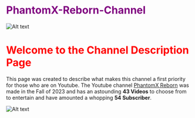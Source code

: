 # <span style="color: purple">PhantomX-Reborn-Channel</span>  
![Alt text](image.png)
# <span style="color: red">Welcome to the Channel Description Page</span>
This page was created to describe what makes this channel a first priority for those who are on Youtube. The Youtube channel [PhantomX Reborn](https://www.youtube.com/channel/UCjyx7x8_uPbIUvqe-C-wG4Q) was made in the Fall of 2023 and has an astounding **43 Videos** to choose from to entertain and have amounted a whopping **54 Subscriber**.  

![Alt text](image-1.png)